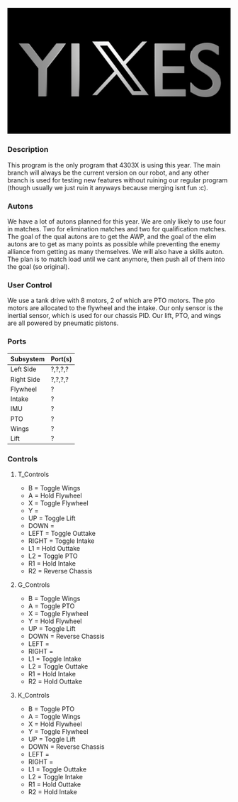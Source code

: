 ![4303X logo](yixes.png "yixes!!!!")

### Description

This program is the only program that 4303X is using this year. The main branch will always be the current version on our robot, and any other branch is used for testing new features without ruining our regular program (though usually we just ruin it anyways because merging isnt fun :c).

### Autons

We have a lot of autons planned for this year. We are only likely to use four in matches. Two for elimination matches and two for qualification matches. The goal of the qual autons are to get the AWP, and the goal of the elim autons are to get as many points as possible while preventing the enemy alliance from getting as many themselves. We will also have a skills auton. The plan is to match load until we cant anymore, then push all of them into the goal (so original).

### User Control

We use a tank drive with 8 motors, 2 of which are PTO motors. The pto motors are allocated to the flywheel and the intake. Our only sensor is the inertial sensor, which is used for our chassis PID. Our lift, PTO, and wings are all powered by pneumatic pistons.

### Ports

| Subsystem  | Port(s) |
| ---------- | ------- |
| Left Side  | ?,?,?,? |
| Right Side | ?,?,?,? |
| Flywheel   | ?       |
| Intake     | ?       |
| IMU        | ?       |
| PTO        | ?       |
| Wings      | ?       |
| Lift       | ?       |

### Controls

1. T_Controls

   - B = Toggle Wings
   - A = Hold Flywheel
   - X = Toggle Flywheel
   - Y =
   - UP = Toggle Lift
   - DOWN =
   - LEFT = Toggle Outtake
   - RIGHT = Toggle Intake
   - L1 = Hold Outtake
   - L2 = Toggle PTO
   - R1 = Hold Intake
   - R2 = Reverse Chassis

2. G_Controls

   - B = Toggle Wings
   - A = Toggle PTO
   - X = Toggle Flywheel
   - Y = Hold Flywheel
   - UP = Toggle Lift
   - DOWN = Reverse Chassis
   - LEFT =
   - RIGHT =
   - L1 = Toggle Intake
   - L2 = Toggle Outtake
   - R1 = Hold Intake
   - R2 = Hold Outtake

3. K_Controls
   - B = Toggle PTO
   - A = Toggle Wings
   - X = Hold Flywheel
   - Y = Toggle Flywheel
   - UP = Toggle Lift
   - DOWN = Reverse Chassis
   - LEFT =
   - RIGHT =
   - L1 = Toggle Outtake
   - L2 = Toggle Intake
   - R1 = Hold Outtake
   - R2 = Hold Intake

